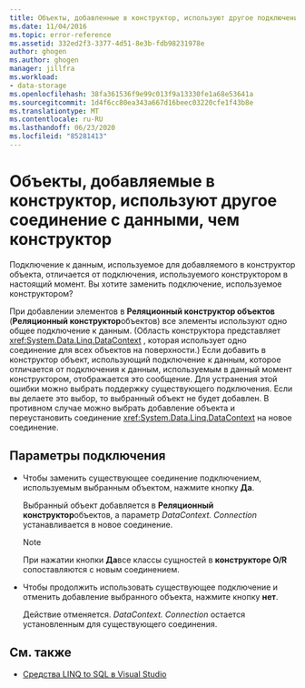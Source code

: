 ```yaml
---
title: Объекты, добавленные в конструктор, используют другое подключение к данным
ms.date: 11/04/2016
ms.topic: error-reference
ms.assetid: 332ed2f3-3377-4d51-8e3b-fdb98231978e
author: ghogen
ms.author: ghogen
manager: jillfra
ms.workload:
- data-storage
ms.openlocfilehash: 38fa361536f9e99c013f9a13330fe1a68e53641a
ms.sourcegitcommit: 1d4f6cc80ea343a667d16beec03220cfe1f43b8e
ms.translationtype: MT
ms.contentlocale: ru-RU
ms.lasthandoff: 06/23/2020
ms.locfileid: "85281413"
---
```

# <a name="the-objects-you-are-adding-to-the-designer-use-a-different-data-connection-than-the-designer"></a>Объекты, добавляемые в конструктор, используют другое соединение с данными, чем конструктор

Подключение к данным, используемое для добавляемого в конструктор объекта, отличается от подключения, используемого конструктором в настоящий момент. Вы хотите заменить подключение, используемое конструктором?

При добавлении элементов в **Реляционный конструктор объектов** (**Реляционный конструктор**объектов) все элементы используют одно общее подключение к данным. (Область конструктора представляет <xref:System.Data.Linq.DataContext> , которая использует одно соединение для всех объектов на поверхности.) Если добавить в конструктор объект, использующий подключение к данным, которое отличается от подключения к данным, используемым в данный момент конструктором, отображается это сообщение. Для устранения этой ошибки можно выбрать поддержку существующего подключения. Если вы делаете это выбор, то выбранный объект не будет добавлен. В противном случае можно выбрать добавление объекта и переустановить соединение <xref:System.Data.Linq.DataContext> на новое соединение.

## <a name="connection-options"></a>Параметры подключения

- Чтобы заменить существующее соединение подключением, используемым выбранным объектом, нажмите кнопку **Да**.

   Выбранный объект добавляется в **Реляционный конструктор**объектов, а параметр *DataContext. Connection* устанавливается в новое соединение.

   > [!NOTE]
   > При нажатии кнопки **Да**все классы сущностей в **конструкторе O/R** сопоставляются с новым соединением.

- Чтобы продолжить использовать существующее подключение и отменить добавление выбранного объекта, нажмите кнопку **нет**.

   Действие отменяется. *DataContext. Connection* остается установленным для существующего соединения.

## <a name="see-also"></a>См. также

- [Средства LINQ to SQL в Visual Studio](../data-tools/linq-to-sql-tools-in-visual-studio2.md)
